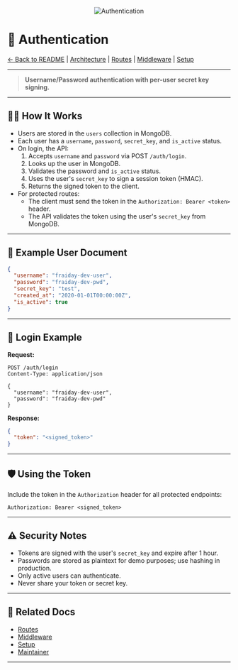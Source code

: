 <!--
🔐 AUTHENTICATION
-->

<p align="center">
  <img src="https://img.shields.io/badge/Auth-Username%20%26%20Password-blueviolet?logo=lock" alt="Authentication" />
</p>

# 🔐 Authentication

[← Back to README](../README.md) | [Architecture](architecture.md) | [Routes](routes.md) | [Middleware](middleware.md) | [Setup](setup.md)

---

> **Username/Password authentication with per-user secret key signing.**

---

## 🧑‍💻 How It Works

- Users are stored in the `users` collection in MongoDB.
- Each user has a `username`, `password`, `secret_key`, and `is_active` status.
- On login, the API:
  1. Accepts `username` and `password` via POST `/auth/login`.
  2. Looks up the user in MongoDB.
  3. Validates the password and `is_active` status.
  4. Uses the user's `secret_key` to sign a session token (HMAC).
  5. Returns the signed token to the client.
- For protected routes:
  - The client must send the token in the `Authorization: Bearer <token>` header.
  - The API validates the token using the user's `secret_key` from MongoDB.

---

## 📝 Example User Document

```json
{
  "username": "fraiday-dev-user",
  "password": "fraiday-dev-pwd",
  "secret_key": "test",
  "created_at": "2020-01-01T00:00:00Z",
  "is_active": true
}
```

---

## 🔑 Login Example

**Request:**
```http
POST /auth/login
Content-Type: application/json

{
  "username": "fraiday-dev-user",
  "password": "fraiday-dev-pwd"
}
```

**Response:**
```json
{
  "token": "<signed_token>"
}
```

---

## 🛡️ Using the Token

Include the token in the `Authorization` header for all protected endpoints:

```http
Authorization: Bearer <signed_token>
```

---

## ⚠️ Security Notes

- Tokens are signed with the user's `secret_key` and expire after 1 hour.
- Passwords are stored as plaintext for demo purposes; use hashing in production.
- Only active users can authenticate.
- Never share your token or secret key.

---

## 🔗 Related Docs

- [Routes](routes.md)
- [Middleware](middleware.md)
- [Setup](setup.md)
- [Maintainer](maintainer.md)

---